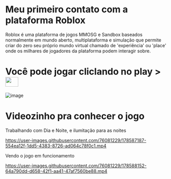 # Meu primeiro contato com a plataforma Roblox
<p> 
Roblox é uma plataforma de jogos MMOSG e Sandbox baseados normalmente em mundo aberto, multiplataforma e simulação que permite criar do zero seu próprio mundo virtual chamado de 'experiência' ou 'place' onde os milhares de jogadores da plataforma podem interagir sobre.
</p>

<h1> Você pode jogar cliclando no play >  <a href="https://www.roblox.com/games/10123540220/GabeeKws-Place#!/about" target="blank"><img align="center" src="https://cdn-icons.flaticon.com/png/512/1185/premium/1185877.png?token=exp=1657657483~hmac=4fb9a7d6d8779e64575f7528a564e40f" height="30" width="40" /></a>
</h1> 

![image](https://user-images.githubusercontent.com/76081229/178580816-51b998aa-8678-4ca6-a892-d444f6ba182b.png)

# Videozinho pra conhecer o jogo 

<p> Trabalhando com Dia e Noite, e ilumitação para as noites </p>


https://user-images.githubusercontent.com/76081229/178587187-554ea12f-1dd5-4383-8726-ad064c78f0c1.mp4


<p> Vendo o jogo em funcionamento </p>


https://user-images.githubusercontent.com/76081229/178588152-64a790dd-d658-42f1-aa41-47af7560be88.mp4

